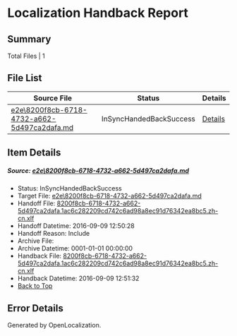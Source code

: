 # <a name='report-top'></a> Localization Handback Report

## Summary
 Total Files | 1

## File List
 Source File | Status | Details 
 ----------- | ------ | ------- 
 [e2e\8200f8cb-6718-4732-a662-5d497ca2dafa.md](https://github.com/OpenLocalizationTestOrg/ol-test0/blob/9bcbf2d3cbab674de6bd492e39a3bcbb6953a56c/e2e/8200f8cb-6718-4732-a662-5d497ca2dafa.md) | InSyncHandedBackSuccess | [Details](#75dbe9207350ca87c43f3590ed3fa675ec73c11f1)

## Item Details
##### <a name='75dbe9207350ca87c43f3590ed3fa675ec73c11f1'></a> Source: [e2e\8200f8cb-6718-4732-a662-5d497ca2dafa.md](https://github.com/OpenLocalizationTestOrg/ol-test0/blob/9bcbf2d3cbab674de6bd492e39a3bcbb6953a56c/e2e/8200f8cb-6718-4732-a662-5d497ca2dafa.md)
* Status: InSyncHandedBackSuccess
* Target File: [e2e\8200f8cb-6718-4732-a662-5d497ca2dafa.md](https://github.com/OpenLocalizationTestOrg/ol-test0-zhcn/blob/aa185366a0a9481e3851982d929d191e73b244f1/e2e/8200f8cb-6718-4732-a662-5d497ca2dafa.md)
* Handoff File: [8200f8cb-6718-4732-a662-5d497ca2dafa.1ac6c282209cd742c6ad98a8ec91d76342ea8bc5.zh-cn.xlf](https://github.com/OpenLocalizationTestOrg/ol-test0-handoff/blob/234b5728c91828a8c6d10a90181b4a28dfafece4/ol-handoff/OpenLocalizationTestOrg/ol-test0-zhcn/yuwzho/ht/8200f8cb-6718-4732-a662-5d497ca2dafa.1ac6c282209cd742c6ad98a8ec91d76342ea8bc5.zh-cn.xlf)
* Handoff Datetime: 2016-09-09 12:50:28
* Handoff Reason: Include
* Archive File: 
* Archive Datetime: 0001-01-01 00:00:00
* Handback File: [8200f8cb-6718-4732-a662-5d497ca2dafa.1ac6c282209cd742c6ad98a8ec91d76342ea8bc5.zh-cn.xlf](https://github.com/OpenLocalizationTestOrg/ol-test0-handback/blob/439d542c5f21268de920e2e34e309c51ec2faad2/ol-handback/OpenLocalizationTestOrg/ol-test0-zhcn/yuwzho/ht/8200f8cb-6718-4732-a662-5d497ca2dafa.1ac6c282209cd742c6ad98a8ec91d76342ea8bc5.zh-cn.xlf)
* Handback Datetime: 2016-09-09 12:51:32
* [Back to Top](#report-top)


## Error Details

Generated by OpenLocalization.
